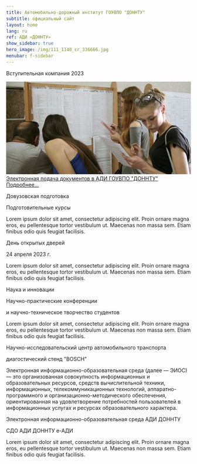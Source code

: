 ```yaml
---
title: Автомобильно-дорожный институт ГОУВПО "ДОННТУ"
subtitle: официальный сайт
layout: home
lang: ru
ref: АДИ «ДОННТУ»
show_sidebar: true
hero_image: /img/111_1140_cr_336666.jpg
menubar: f-sidebar
---
```


<p class="title is-5">Вступительная компания 2023</p>
<div class="tile is-ancestor">
    <div class="tile is-parent">
        <div class="card" style="width: 100%;">
    <div class="card-image">
        <img src="/img/630_360_1498722500-5488.jpg" alt="Факультет ДТ" class="center">
    </div>
    <div class="card-content">
        <div class="content">
            <a class="title is-5" href="/abiturient/2023">Электронная подача документов в АДИ ГОУВПО "ДОННТУ"</a>
        </div>
        <div class="has-text-centered">
            <a href="/abiturient/2023" class="button is-primary">Подробнее...</a>
        </div>
</div>
</div>
    </div>

</div>
<div class="tile is-ancestor">
    <div class="tile is-parent">
        <article class="tile is-child box">
            <p class="title is-5">Довузовская подготовка</p>
            <p class="subtitle is-6">Подготовительные курсы</p>
            <div class="content">
                <p>Lorem ipsum dolor sit amet, consectetur adipiscing elit. Proin ornare magna eros, eu pellentesque tortor vestibulum ut. Maecenas non massa sem. Etiam finibus odio quis feugiat facilisis.</p>
            </div>
        </article>
    </div>
    <div class="tile is-parent is-8">
        <article class="tile is-child box">
            <p class="title is-5">День открытых дверей</p>
            <p class="subtitle is-6">24 апреля 2023 г.</p>
            <div class="content">
                <p>Lorem ipsum dolor sit amet, consectetur adipiscing elit. Proin ornare magna eros, eu pellentesque tortor vestibulum ut. Maecenas non massa sem. Etiam finibus odio quis feugiat facilisis.</p>
            </div>
        </article>
    </div>
</div>
<p class="title is-5">Наука и инновации</p>
<div class="tile is-ancestor">
    <div class="tile is-parent">
        <article class="tile is-child box">
            <p class="title is-5">Научно-практические конференции</p>
            <p class="subtitle is-6">и научно-техническое творчество студентов</p>
            <div class="content">
                <p>Lorem ipsum dolor sit amet, consectetur adipiscing elit. Proin ornare magna eros, eu pellentesque tortor vestibulum ut. Maecenas non massa sem. Etiam finibus odio quis feugiat facilisis.</p>
            </div>
        </article>
    </div>
    <div class="tile is-parent is-6">
        <article class="tile is-child box">
            <p class="title is-5">Научно-исследовательский центр автомобильного транспорта</p>
            <p class="subtitle is-6">диагостический стенд "BOSCH"</p>
            <div class="content">
                <p>Электронная информационно-образовательная среда (далее — ЭИОС) — это организованная совокупность информационных и образовательных ресурсов, средств вычислительной техники, информационных, телекоммуникационных технологий,
                    аппаратно-программного и организационно-методического обеспечения, ориентированная на удовлетворение потребностей пользователей в информационных услугах и ресурсах образовательного характера.
                </p>
            </div>
        </article>
    </div>
</div>



<p class="title is-5">Электронная информационно-образовательная среда АДИ ДОННТУ</p>
<div class="tile is-ancestor">
    <div class="tile is-parent">
        <article class="tile is-child box">
            <p class="title is-5">СДО АДИ ДОННТУ е-АДИ</p>
            <div class="content">
                <p>Lorem ipsum dolor sit amet, consectetur adipiscing elit. Proin ornare magna eros, eu pellentesque tortor vestibulum ut. Maecenas non massa sem. Etiam finibus odio quis feugiat facilisis.</p>
            </div>
        </article>
    </div>
</div>

